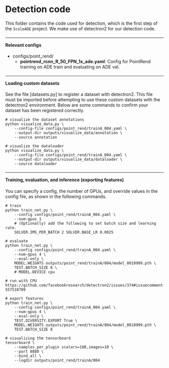 
# Detection code

This folder contains the code used for detection, which is the first step of the `ScaleADE` project. We make use of detectron2 for our detection code.

#### <hr> Relevant configs

- configs/point_rend/
    - **pointrend_rcnn_R_50_FPN_1x_ade.yaml**: Config for PointRend training on ADE train and evaluating on ADE val.

#### <hr> Loading custom datasets

See the file [datasets.py] to register a dataset with detectron2. This file must be imported before attempting to use these custom datasets with the detectron2 environment. Below are some commands to confirm your dataset has been registered correctly.

```
# visualize the dataset annotations
python visualize_data.py \
    --config-file configs/point_rend/trainA_004.yaml \
    --output-dir outputs/visualize_data/annotation \
    --source annotation

# visualize the dataloader
python visualize_data.py \
    --config-file configs/point_rend/trainA_004.yaml \
    --output-dir outputs/visualize_data/dataloader \
    --source dataloader
```

#### <hr> Training, evaluation, and inference (exporting features)

You can specify a config, the number of GPUs, and override values in the config file, as shown in the following commands.

```
# train
python train_net.py \
    --config configs/point_rend/trainA_004.yaml \
    --num-gpus 1
    # (Optionally) add the following to set batch size and learning rate.
    SOLVER.IMS_PER_BATCH 2 SOLVER.BASE_LR 0.0025

# evaluate
python train_net.py \
    --config configs/point_rend/trainA_004.yaml \
    --num-gpus 4 \
    --eval-only \
    MODEL.WEIGHTS outputs/point_rend/trainA/004/model_0018999.pth \
    TEST.BATCH_SIZE 8 \
    # MODEL.DEVICE cpu

# run with CPU
https://github.com/facebookresearch/detectron2/issues/374#issuecomment-557518709

# export features
python train_net.py \
    --config configs/point_rend/trainA_004.yaml \
    --num-gpus 4 \
    --eval-only \
    TEST.DIVERSITY.EXPORT True \
    MODEL.WEIGHTS outputs/point_rend/trainA/004/model_0018999.pth \
    TEST.BATCH_SIZE 8

# visualizing the tensorboard
tensorboard \
    --samples_per_plugin scalars=100,images=10 \
    --port 8880 \
    --bind_all \
    --logdir outputs/point_rend/trainA/004
```
